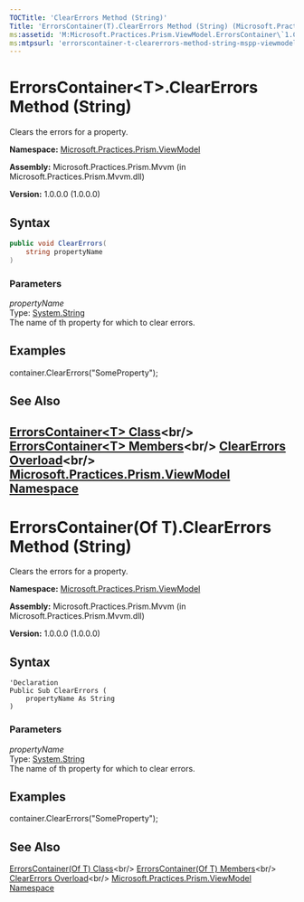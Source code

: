 ```yaml
---
TOCTitle: 'ClearErrors Method (String)'
Title: 'ErrorsContainer(T).ClearErrors Method (String) (Microsoft.Practices.Prism.ViewModel)'
ms:assetid: 'M:Microsoft.Practices.Prism.ViewModel.ErrorsContainer\`1.ClearErrors(System.String)'
ms:mtpsurl: 'errorscontainer-t-clearerrors-method-string-mspp-viewmodel.md'
---
```


# ErrorsContainer&lt;T&gt;.ClearErrors Method (String)

Clears the errors for a property.

**Namespace:** [Microsoft.Practices.Prism.ViewModel](/patterns-practices/reference/mspp-viewmodel-namespace)

**Assembly:** Microsoft.Practices.Prism.Mvvm (in Microsoft.Practices.Prism.Mvvm.dll) 

**Version:** 1.0.0.0 (1.0.0.0)

## Syntax
```C#
public void ClearErrors(
	string propertyName
)
```

### Parameters

*propertyName*  
Type: [System.String](http://msdn.microsoft.com/en-us/library/s1wwdcbf)   
The name of th property for which to clear errors.

## Examples

 container.ClearErrors("SomeProperty");

## See Also

[ErrorsContainer&lt;T&gt; Class](https://msdn.microsoft.com/en-us/library/gg431577(v=pandp.50))<br/>
[ErrorsContainer&lt;T&gt; Members](https://msdn.microsoft.com/en-us/library/gg405531(v=pandp.50))<br/>
[ClearErrors Overload](https://msdn.microsoft.com/en-us/library/gg419151(v=pandp.50))<br/>
[Microsoft.Practices.Prism.ViewModel Namespace](/patterns-practices/reference/mspp-viewmodel-namespace)<br/>
-------------------------------

# ErrorsContainer(Of T).ClearErrors Method (String)

Clears the errors for a property.

**Namespace:** [Microsoft.Practices.Prism.ViewModel](/patterns-practices/reference/mspp-viewmodel-namespace)

**Assembly:** Microsoft.Practices.Prism.Mvvm (in Microsoft.Practices.Prism.Mvvm.dll) 

**Version:** 1.0.0.0 (1.0.0.0)

## Syntax

```VB
'Declaration
Public Sub ClearErrors ( 
	propertyName As String
)
```

### Parameters

*propertyName*  
Type: [System.String](http://msdn.microsoft.com/en-us/library/s1wwdcbf)   
The name of th property for which to clear errors.

## Examples

 container.ClearErrors("SomeProperty");

## See Also

[ErrorsContainer(Of T) Class](https://msdn.microsoft.com/en-us/library/gg431577(v=pandp.50))<br/>
[ErrorsContainer(Of T) Members](https://msdn.microsoft.com/en-us/library/gg405531(v=pandp.50))<br/>
[ClearErrors Overload](https://msdn.microsoft.com/en-us/library/gg419151(v=pandp.50))<br/>
[Microsoft.Practices.Prism.ViewModel Namespace](/patterns-practices/reference/mspp-viewmodel-namespace)<br/>